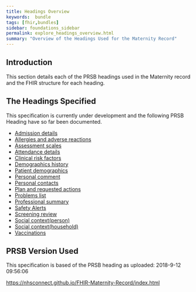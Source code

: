 ```yaml
---
title: Headings Overview
keywords:  bundle
tags: [fhir,bundles]
sidebar: foundations_sidebar
permalink: explore_headings_overview.html
summary: "Overview of the Headings Used for the Maternity Record"
---
```


## Introduction ##

This section details each of the PRSB headings used in the Maternity record and the FHIR structure for each heading.

## The Headings Specified ##

This specification is currently under development and the following PRSB Heading have so far been documented.
- [Admission details](explore_admission_details.html)
- [Allergies and adverse reactions](explore_allergies_and_adverse_reactions.html)
- [Assessment scales](explore_assessment_scales.html)
- [Attendance details](explore_attendance_details.html)
- [Clinical risk factors](explore_clinical_risk_factors.html)
- [Demographics history](explore_demographics_history.html)
- [Patient demographics](explore_patient_demographics.html)
- [Personal comment](explore_personal_comment.html)
- [Personal contacts](explore_personal_contacts.html)
- [Plan and requested actions](explore_plan_and_requested_actions.html)  
- [Problems list](explore_problems_list.html)
- [Professional summary](explore_professional_summary.html)
- [Safety Alerts](explore_safety_alerts.html)
- [Screening review](explore_screening_review.html)
- [Social context(person)](explore_social_context_household.html)
- [Social context(household)](explore_social_context_household.html)
- [Vaccinations](explore_vaccinations.html) 

## PRSB Version Used ##

This specification is based of the PRSB heading as uploaded: 2018-9-12 09:56:06

https://nhsconnect.github.io/FHIR-Maternity-Record/index.html